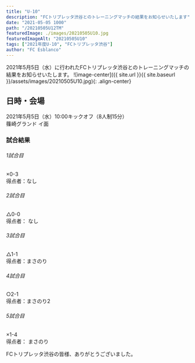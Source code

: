 ```yaml
---
title: "U-10"
description: "FCトリプレッタ渋谷とのトレーニングマッチの結果をお知らせいたします"
date: "2021-05-05 1000"
path: "/20210505U12TM"
featuredImage: ./images/20210505U10.jpg
featuredImageAlt: "20210505U10"
tags: ["2021年度U-10", "FCトリプレッタ渋谷"]
author: "FC Esblanco"
---
```


2021年5月5日（水）に行われたFCトリプレッタ渋谷とのトレーニングマッチの結果をお知らせいたします。
![image-center]({{ site.url }}{{ site.baseurl }}/assets/images/20210505U10.jpg){: .align-center}

## 日時・会場

2021年5月5日（水）10:00キックオフ（8人制15分）  
篠崎グランド イ面  

### 試合結果

######  1試合目  
×0-3  
得点者：なし

###### 2試合目  
△0-0  
得点者： なし

######  3試合目  
△1-1  
得点者：まさのり

######  4試合目  
○2-1    
得点者：まさのり2

###### 5試合目  
×1-4    
得点者： まさのり

 
FCトリプレッタ渋谷の皆様、ありがとうございました。
